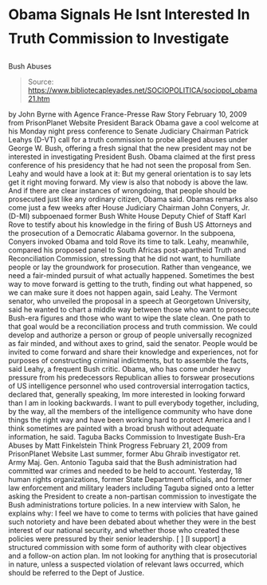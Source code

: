 # Obama Signals He Isnt Interested In Truth Commission to Investigate 
Bush Abuses

> Source: https://www.bibliotecapleyades.net/SOCIOPOLITICA/sociopol_obama21.htm

by John Byrne
with Agence France-Presse
Raw Story
February 10, 2009
from
PrisonPlanet Website
President Barack Obama gave a cool
welcome at his Monday night press conference to Senate Judiciary Chairman
Patrick Leahys (D-VT) call for a truth commission to probe alleged
abuses under
George W. Bush, offering a fresh signal
that the new president may not be interested in investigating President
Bush.
Obama claimed at the first press conference of his presidency that he had
not seen the proposal from Sen. Leahy and would have a look at it:
But my general orientation is to say lets
get it right moving forward.
My view is also that nobody is above the law. And if there are clear
instances of wrongdoing, that people should be prosecuted just like any
ordinary citizen, Obama said.
Obamas remarks also come just a few weeks after
House Judiciary Chairman John Conyers, Jr. (D-MI) subpoenaed
former Bush White House Deputy Chief of Staff Karl Rove to testify
about his knowledge in the firing of Bush US Attorneys and the prosecution
of a Democratic Alabama governor. In the subpoena, Conyers invoked Obama and
told Rove its time to talk.
Leahy, meanwhile, compared his proposed panel to South Africas
post-apartheid Truth and Reconciliation Commission, stressing that he
did not want,
to humiliate people or lay the groundwork
for prosecution.
Rather than vengeance, we need a
fair-minded pursuit of what actually happened. Sometimes the best way to
move forward is getting to the truth, finding out what happened, so we
can make sure it does not happen again, said Leahy.
The Vermont senator, who unveiled the proposal
in a speech at Georgetown University, said he wanted to chart a middle way
between those who want to prosecute Bush-era figures and those who want to
wipe the slate clean.
One path to that goal would be a
reconciliation process and truth commission. We could develop and
authorize a person or group of people universally recognized as fair
minded, and without axes to grind, said the senator.
People would be invited to come forward and share their knowledge and
experiences, not for purposes of constructing criminal indictments, but
to assemble the facts, said Leahy, a frequent Bush critic.
Obama, who has come under heavy pressure from
his predecessors Republican allies to forswear prosecutions of US
intelligence personnel who used controversial interrogation tactics,
declared that,
generally speaking, Im more interested in
looking forward than I am in looking backwards.
I want to pull everybody together, including, by the way, all the
members of the intelligence community who have done things the right way
and have been working hard to protect America and I think sometimes are
painted with a broad brush without adequate information, he said.
Taguba Backs Commission to Investigate Bush-Era Abuses
by Matt Finkelstein
Think Progress
February 21, 2009
from
PrisonPlanet Website
Last summer, former Abu Ghraib investigator ret. Army Maj. Gen.
Antonio Taguba said that the Bush
administration had committed war crimes and needed to be held to
account.
Yesterday, 18 human rights organizations, former
State Department officials, and former law enforcement and military leaders
including Taguba signed onto a letter asking the President to create a
non-partisan commission to investigate the Bush administrations torture
policies.
In a new interview with Salon, he explains why:
I feel we have to come to terms with
policies that have gained such notoriety and have been debated about
whether they were in the best interest of our national security, and
whether those who created these policies were pressured by their senior
leadership. [
]
[I support] a structured commission with some form of authority with
clear objectives and a follow-on action plan. Im not looking for
anything that is prosecutorial in nature, unless a suspected violation
of relevant laws occurred, which should be referred to the Dept of
Justice.
